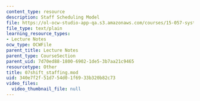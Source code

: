 ```yaml
---
content_type: resource
description: Staff Scheduling Model
file: https://ol-ocw-studio-app-qa.s3.amazonaws.com/courses/15-057-systems-optimization-spring-2003/340e7f2f51d754d01f6933b320b82c73_07shift_staffing.mod
file_type: text/plain
learning_resource_types:
- Lecture Notes
ocw_type: OCWFile
parent_title: Lecture Notes
parent_type: CourseSection
parent_uid: 7d70ed88-1800-6902-1de5-3b7aa21c9465
resourcetype: Other
title: 07shift_staffing.mod
uid: 340e7f2f-51d7-54d0-1f69-33b320b82c73
video_files:
  video_thumbnail_file: null
---
```

